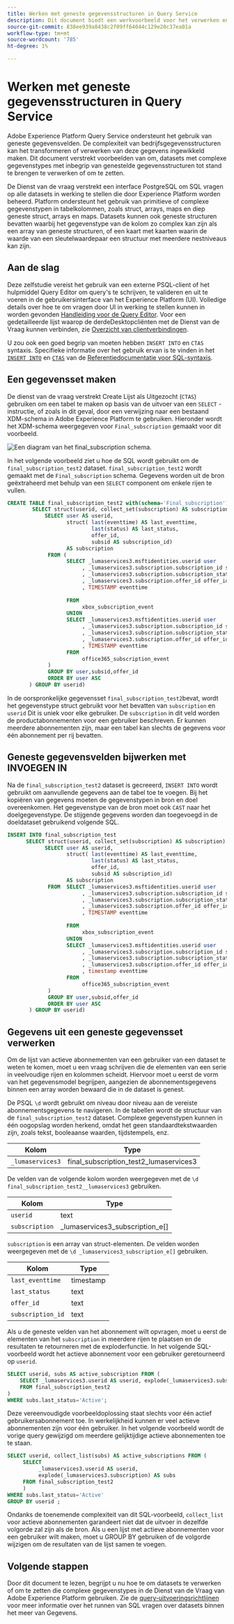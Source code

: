 ```yaml
---
title: Werken met geneste gegevensstructuren in Query Service
description: Dit document biedt een werkvoorbeeld voor het verwerken en transformeren van geneste gegevensvelden met CTAS- en INSERT INTO-instructies.
source-git-commit: 838ee939a8438c2f09ff64044c129e20c37ea01a
workflow-type: tm+mt
source-wordcount: '785'
ht-degree: 1%

---
```


# Werken met geneste gegevensstructuren in Query Service

Adobe Experience Platform Query Service ondersteunt het gebruik van geneste gegevensvelden. De complexiteit van bedrijfsgegevensstructuren kan het transformeren of verwerken van deze gegevens ingewikkeld maken. Dit document verstrekt voorbeelden van om, datasets met complexe gegevenstypes met inbegrip van genestelde gegevensstructuren tot stand te brengen te verwerken of om te zetten.

De Dienst van de vraag verstrekt een interface PostgreSQL om SQL vragen op alle datasets in werking te stellen die door Experience Platform worden beheerd. Platform ondersteunt het gebruik van primitieve of complexe gegevenstypen in tabelkolommen, zoals struct, arrays, maps en diep geneste struct, arrays en maps. Datasets kunnen ook geneste structuren bevatten waarbij het gegevenstype van de kolom zo complex kan zijn als een array van geneste structuren, of een kaart met kaarten waarin de waarde van een sleutelwaardepaar een structuur met meerdere nestniveaus kan zijn.

## Aan de slag

Deze zelfstudie vereist het gebruik van een externe PSQL-client of het hulpmiddel Query Editor om query&#39;s te schrijven, te valideren en uit te voeren in de gebruikersinterface van het Experience Platform (UI). Volledige details over hoe te om vragen door UI in werking te stellen kunnen in worden gevonden [Handleiding voor de Query Editor](../ui/user-guide.md). Voor een gedetailleerde lijst waarop de derdeDesktopcliënten met de Dienst van de Vraag kunnen verbinden, zie [Overzicht van clientverbindingen](../clients/overview.md).

U zou ook een goed begrip van moeten hebben `INSERT INTO` en `CTAS` syntaxis. Specifieke informatie over het gebruik ervan is te vinden in het [`INSERT INTO`](../sql/syntax.md#insert-into) en [`CTAS`](../sql/syntax.md#create-table-as-select) van de [Referentiedocumentatie voor SQL-syntaxis](../sql/syntax.md).

## Een gegevensset maken

De dienst van de vraag verstrekt Create Lijst als Uitgezocht (`CTAS`) gebruiken om een tabel te maken op basis van de uitvoer van een `SELECT` -instructie, of zoals in dit geval, door een verwijzing naar een bestaand XDM-schema in Adobe Experience Platform te gebruiken. Hieronder wordt het XDM-schema weergegeven voor `Final_subscription` gemaakt voor dit voorbeeld.

![Een diagram van het final_subscription schema.](../images/best-practices/final-subscription-schema.png)

In het volgende voorbeeld ziet u hoe de SQL wordt gebruikt om de `final_subscription_test2` dataset. `final_subscription_test2` wordt gemaakt met de `Final_subscription` schema. Gegevens worden uit de bron geëxtraheerd met behulp van een `SELECT` component om enkele rijen te vullen.

```sql
CREATE TABLE final_subscription_test2 with(schema='Final_subscription') AS (
        SELECT struct(userid, collect_set(subscription) AS subscription) AS _lumaservices3 FROM(
            SELECT user AS userid,
                   struct( last(eventtime) AS last_eventtime,
                           last(status) AS last_status,
                           offer_id, 
                           subsid AS subscription_id)
                   AS subscription
             FROM (
                   SELECT _lumaservices3.msftidentities.userid user
                        , _lumaservices3.subscription.subscription_id subsid
                        , _lumaservices3.subscription.subscription_status status
                        , _lumaservices3.subscription.offer_id offer_id
                        , TIMESTAMP eventtime
 
                   FROM
                        xbox_subscription_event
                   UNION   
                   SELECT _lumaservices3.msftidentities.userid user
                        , _lumaservices3.subscription.subscription_id subsid
                        , _lumaservices3.subscription.subscription_status status
                        , _lumaservices3.subscription.offer_id offer_id
                        , TIMESTAMP eventtime
                   FROM
                        office365_subscription_event
             ) 
             GROUP BY user,subsid,offer_id
             ORDER BY user ASC
       ) GROUP BY userid)
```

In de oorspronkelijke gegevensset `final_subscription_test2`bevat, wordt het gegevenstype struct gebruikt voor het bevatten van `subscription` en `userid` Dit is uniek voor elke gebruiker. De `subscription` in dit veld worden de productabonnementen voor een gebruiker beschreven. Er kunnen meerdere abonnementen zijn, maar een tabel kan slechts de gegevens voor één abonnement per rij bevatten.

## Geneste gegevensvelden bijwerken met INVOEGEN IN

Na de `final_subscription_test2` dataset is gecreeerd, `INSERT INTO` wordt gebruikt om aanvullende gegevens aan de tabel toe te voegen. Bij het kopiëren van gegevens moeten de gegevenstypen in bron en doel overeenkomen. Het gegevenstype van de bron moet ook `CAST` naar het doelgegevenstype. De stijgende gegevens worden dan toegevoegd in de doeldataset gebruikend volgende SQL.

```sql
INSERT INTO final_subscription_test
      SELECT struct(userid, collect_set(subscription) AS subscription) AS _lumaservices3 FROM(
            SELECT user AS userid,
                   struct( last(eventtime) AS last_eventtime,
                           last(status) AS last_status,
                           offer_id, 
                           subsid AS subscription_id)
                   AS subscription
             FROM  SELECT _lumaservices3.msftidentities.userid user
                        , _lumaservices3.subscription.subscription_id subsid
                        , _lumaservices3.subscription.subscription_status status
                        , _lumaservices3.subscription.offer_id offer_id
                        , TIMESTAMP eventtime
 
                   FROM
                        xbox_subscription_event
                   UNION   
                   SELECT _lumaservices3.msftidentities.userid user
                        , _lumaservices3.subscription.subscription_id subsid
                        , _lumaservices3.subscription.subscription_status status
                        , _lumaservices3.subscription.offer_id offer_id
                        , timestamp eventtime
                   FROM
                        office365_subscription_event
             ) 
             GROUP BY user,subsid,offer_id
             ORDER BY user ASC
       ) GROUP BY userid)
```

## Gegevens uit een geneste gegevensset verwerken

Om de lijst van actieve abonnementen van een gebruiker van een dataset te weten te komen, moet u een vraag schrijven die de elementen van een serie in veelvoudige rijen en kolommen scheidt. Hiervoor moet u eerst de vorm van het gegevensmodel begrijpen, aangezien de abonnementsgegevens binnen een array worden bewaard die in de dataset is genest.

De PSQL `\d` wordt gebruikt om niveau door niveau aan de vereiste abonnementsgegevens te navigeren. In de tabellen wordt de structuur van de `final_subscription_test2` dataset. Complexe gegevenstypen kunnen in één oogopslag worden herkend, omdat het geen standaardtekstwaarden zijn, zoals tekst, booleaanse waarden, tijdstempels, enz.

| Kolom | Type |
|--------|-------|
| `_lumaservices3` | final_subscription_test2_lumaservices3 |

De velden van de volgende kolom worden weergegeven met de `\d final_subscription_test2__lumaservices3` gebruiken.

| Kolom | Type |
|---------|-------|
| `userid` | text |
| `subscription` | _lumaservices3_subscription_e[] |

`subscription` is een array van struct-elementen. De velden worden weergegeven met de `\d _lumaservices3_subscription_e[]` gebruiken.

| Kolom | Type |
|---------|-------|
| `last_eventtime` | timestamp |
| `last_status` | text |
| `offer_id` | text |
| `subscription_id` | text |

Als u de geneste velden van het abonnement wilt opvragen, moet u eerst de elementen van het `subscription` in meerdere rijen te plaatsen en de resultaten te retourneren met de exploderfunctie. In het volgende SQL-voorbeeld wordt het actieve abonnement voor een gebruiker geretourneerd op `userid`.

```sql
SELECT userid, subs AS active_subscription FROM (
    SELECT _lumaservices3.userid AS userid, explode(_lumaservices3.subscription) AS subs 
    FROM final_subscription_test2
)
WHERE subs.last_status='Active';
```

Deze vereenvoudigde voorbeeldoplossing staat slechts voor één actief gebruikersabonnement toe. In werkelijkheid kunnen er veel actieve abonnementen zijn voor één gebruiker. In het volgende voorbeeld wordt de vorige query gewijzigd om meerdere gelijktijdige actieve abonnementen toe te staan.

```sql
SELECT userid, collect_list(subs) AS active_subscriptions FROM (
     SELECT
          _lumaservices3.userid AS userid,
          explode(_lumaservices3.subscription) AS subs
     FROM final_subscription_test2
     )
WHERE subs.last_status='Active' 
GROUP BY userid ;
```

Ondanks de toenemende complexiteit van dit SQL-voorbeeld, `collect_list` voor actieve abonnementen garandeert niet dat de uitvoer in dezelfde volgorde zal zijn als de bron. Als u een lijst met actieve abonnementen voor een gebruiker wilt maken, moet u GROUP BY gebruiken of de volgorde wijzigen om de resultaten van de lijst samen te voegen.

## Volgende stappen

Door dit document te lezen, begrijpt u nu hoe te om datasets te verwerken of om te zetten die complexe gegevenstypes in de Dienst van de Vraag van Adobe Experience Platform gebruiken. Zie de [query-uitvoeringsrichtlijnen](./writing-queries.md) voor meer informatie over het runnen van SQL vragen over datasets binnen het meer van Gegevens.
